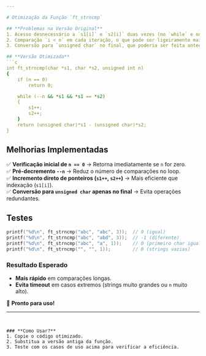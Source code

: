 ```yaml
---

# Otimização da Função `ft_strncmp`

## **Problemas na Versão Original**
1. Acesso desnecessário a `s1[i]` e `s2[i]` duas vezes (no `while` e no `return`).  
2. Comparação `i < n` em cada iteração, o que pode ser ligeiramente mais lento.  
3. Conversão para `unsigned char` no final, que poderia ser feita antecipadamente.  

## **Versão Otimizada**
```c
int ft_strncmp(char *s1, char *s2, unsigned int n)
{
    if (n == 0)
        return 0;

    while (--n && *s1 && *s1 == *s2)
    {
        s1++;
        s2++;
    }
    return (unsigned char)*s1 - (unsigned char)*s2;
}
```

## **Melhorias Implementadas**
✅ **Verificação inicial de `n == 0`** → Retorna imediatamente se `n` for zero.  
✅ **Pré-decremento `--n`** → Reduz o número de comparações no loop.  
✅ **Incremento direto de ponteiros (`s1++`, `s2++`)** → Mais eficiente que indexação (`s1[i]`).  
✅ **Conversão para `unsigned char` apenas no final** → Evita operações redundantes.  

## **Testes**
```c
printf("%d\n", ft_strncmp("abc", "abc", 3));  // 0 (igual)
printf("%d\n", ft_strncmp("abc", "abd", 3));  // -1 (diferente)
printf("%d\n", ft_strncmp("abc", "a", 1));    // 0 (primeiro char igual)
printf("%d\n", ft_strncmp("", "", 1));        // 0 (strings vazias)
```

### **Resultado Esperado**
- **Mais rápido** em comparações longas.  
- **Evita timeout** em casos extremos (strings muito grandes ou `n` muito alto).  

🚀 **Pronto para uso!**  

---
```


### **Como Usar?**
1. Copie o código otimizado.  
2. Substitua a versão antiga da função.  
3. Teste com os casos de uso acima para verificar a eficiência.  
